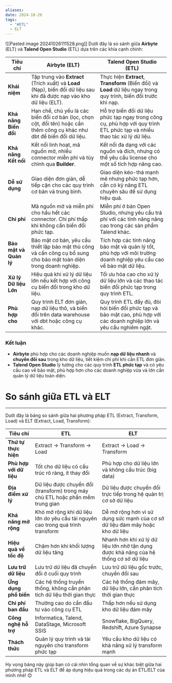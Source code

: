 ```yaml
---
aliases: 
date: 2024-10-26
tags:
  - "#ETL"
  - ELT
---
```

![[Pasted image 20241026111528.png]]
Dưới đây là so sánh giữa **Airbyte** (ELT) và **Talend Open Studio** (ETL) dựa trên các khía cạnh chính:

| Tiêu chí                         | **Airbyte (ELT)**                                                                                                       | **Talend Open Studio (ETL)**                                                                                        |
|----------------------------------|-------------------------------------------------------------------------------------------------------------------------|----------------------------------------------------------------------------------------------------------------------|
| **Khái niệm**                    | Tập trung vào **Extract** (Trích xuất) và **Load** (Nạp), biến đổi dữ liệu sau khi đã được nạp vào kho dữ liệu (ELT).    | Thực hiện **Extract**, **Transform** (Biến đổi) và **Load** dữ liệu ngay trong quy trình, biến đổi trước khi nạp.   |
| **Khả năng Biến đổi**            | Hạn chế, chủ yếu là các biến đổi cơ bản (lọc, chọn cột, đổi tên) hoặc cần thêm công cụ khác như dbt để biến đổi dữ liệu. | Hỗ trợ biến đổi dữ liệu phức tạp ngay trong công cụ, phù hợp với quy trình ETL phức tạp và nhiều thao tác xử lý dữ liệu. |
| **Khả năng Kết nối**             | Kết nối linh hoạt, mã nguồn mở, nhiều connector miễn phí và tùy chỉnh qua **Builder**.                                   | Kết nối đa dạng với các nguồn và đích, nhưng có thể yêu cầu license cho một số tích hợp nâng cao.                      |
| **Dễ sử dụng**                   | Giao diện đơn giản, dễ tiếp cận cho các quy trình cơ bản và trung bình.                                                 | Giao diện kéo-thả mạnh mẽ nhưng phức tạp hơn, cần có kỹ năng ETL chuyên sâu để sử dụng hiệu quả.                       |
| **Chi phí**                      | Mã nguồn mở và miễn phí cho hầu hết các connector. Chi phí thấp khi không cần biến đổi phức tạp.                       | Miễn phí ở bản Open Studio, nhưng yêu cầu trả phí với các tính năng nâng cao trong các sản phẩm Talend khác.           |
| **Bảo mật và Quản lý**           | Bảo mật cơ bản, yêu cầu thiết lập bảo mật thủ công và cần công cụ bổ sung cho bảo mật toàn diện trong doanh nghiệp.     | Tích hợp các tính năng bảo mật và quản lý tốt, phù hợp với môi trường doanh nghiệp yêu cầu cao về bảo mật dữ liệu.     |
| **Xử lý Dữ liệu Lớn**            | Hiệu quả khi xử lý dữ liệu lớn nếu kết hợp với công cụ biến đổi trong kho dữ liệu.                                       | Tối ưu hóa cao cho xử lý dữ liệu lớn và các thao tác biến đổi phức tạp trong quy trình ETL.                            |
| **Phù hợp cho**                  | Quy trình ELT đơn giản, nạp dữ liệu thô, và biến đổi trên data warehouse với dbt hoặc công cụ khác.                    | Quy trình ETL đầy đủ, đòi hỏi biến đổi phức tạp và bảo mật cao, phù hợp với các doanh nghiệp lớn và yêu cầu nghiêm ngặt.|

### Kết luận
- **Airbyte** phù hợp cho các doanh nghiệp muốn **nạp dữ liệu nhanh** và **chuyển đổi sau** trong kho dữ liệu, tiết kiệm chi phí khi cần ETL đơn giản.
- **Talend Open Studio** lý tưởng cho các quy trình **ETL phức tạp** và có yêu cầu cao về bảo mật, phù hợp hơn cho các doanh nghiệp vừa và lớn cần quản lý dữ liệu toàn diện.


# So sánh giữa ETL và ELT
---
Dưới đây là bảng so sánh giữa hai phương pháp ETL (Extract, Transform, Load) và ELT (Extract, Load, Transform):

| **Tiêu chí**                | **ETL**                                            | **ELT**                                           |
|-----------------------------|----------------------------------------------------|---------------------------------------------------|
| **Thứ tự thực hiện**        | Extract → Transform → Load                         | Extract → Load → Transform                        |
| **Phù hợp với dữ liệu**     | Tốt cho dữ liệu có cấu trúc rõ ràng, ít thay đổi   | Phù hợp cho dữ liệu lớn và không cấu trúc (big data) |
| **Địa điểm xử lý**          | Dữ liệu được chuyển đổi (transform) trong máy chủ ETL hoặc phần mềm trung gian | Dữ liệu được chuyển đổi trực tiếp trong hệ quản trị cơ sở dữ liệu |
| **Khả năng mở rộng**        | Khó mở rộng khi dữ liệu lớn do yêu cầu tài nguyên cao trong quá trình transform | Dễ mở rộng hơn vì sử dụng sức mạnh của cơ sở dữ liệu đám mây hoặc kho dữ liệu |
| **Hiệu quả về tốc độ**      | Chậm hơn khi khối lượng dữ liệu tăng               | Nhanh hơn khi xử lý dữ liệu lớn nhờ tận dụng được khả năng của hệ thống cơ sở dữ liệu |
| **Lưu trữ dữ liệu**         | Lưu trữ dữ liệu đã chuyển đổi ở cuối quy trình     | Lưu trữ dữ liệu gốc trước, chuyển đổi sau         |
| **Ứng dụng phổ biến**       | Các hệ thống truyền thống, không cần phân tích dữ liệu thời gian thực | Các hệ thống đám mây, dữ liệu lớn, cần phân tích thời gian thực |
| **Chi phí ban đầu**         | Thường cao do cần đầu tư vào công cụ ETL           | Thấp hơn nếu sử dụng kho dữ liệu đám mây          |
| **Công nghệ hỗ trợ**        | Informatica, Talend, DataStage, Microsoft SSIS     | Snowflake, BigQuery, Redshift, Azure Synapse      |
| **Thách thức**              | Quản lý quy trình và tài nguyên cho transform phức tạp | Yêu cầu kho dữ liệu có khả năng xử lý transform mạnh |

Hy vọng bảng này giúp bạn có cái nhìn tổng quan về sự khác biệt giữa hai phương pháp ETL và ELT để áp dụng hiệu quả trong các dự án ETL/ELT của mình nhé! 😊